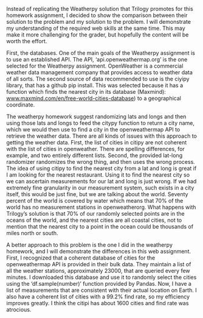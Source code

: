 Instead of replicating the Weatherpy solution that Trilogy promotes for this homework assignment, I decided to show the comparison between their solution to the problem and my solution to the problem.  I will demonstrate my understanding of the required web skills at the same time.  This may make it more challenging for the grader, but hopefully the content will be worth the effort.


First, the databases.  One of the main goals of the Weatherpy assignment is to use an established API.   The API, ‘api.openweathermap.org’ is the one selected for the Weatherpy assignment.  OpenWeather is a commercial weather data management company that provides access to weather data of all sorts.  The second source of data recommended to use is the ciyipy library, that has a github pip install.  This was selected because it has a function which finds the nearest city in its database (Maxmind): www.maxmind.com/en/free-world-cities-database)  to a geographical coordinate.

The weatherpy homework suggest randomizing lats and longs and then using those lats and longs to feed the citypy function to return a city name, which we would then use to find a city in the openweathermap API to retrieve the weather data.  There are all kinds of issues with this approach to getting the weather data.   First, the list of cities in citipy are not coherent with the list of cities in openweather.  There are spelling differences, for example, and two entirely different lists.  Second, the provided lat-long randomizer randomizes the wrong thing, and then uses the wrong process.  The idea of using citipy to find the nearest city from a lat and long is great if I am looking for the nearest restaurant.  Using it to find the nearest city so we can ascertain measurements for our lat and long is just wrong.  If we had extremely fine granularity in our measurement system, such exists in a city itself, this would be just fine, but we are talking about the world.  Seventy percent of the world is covered by water which means that 70% of the world has no measurement stations in openweatherorg.  What happens  with Trilogy’s solution is that 70% of our randomly selected points are in the oceans of the world, and the nearest cities are all coastal cities, not to mention that the nearest city to a point in the ocean could be thousands of miles north or south.

A better approach to this problem is the one I did in the weatherpy homework, and I will demonstrate the differences in this web assignment.  First, I recognized that a coherent database of cities for the openweathermap API is provided in their bulk data.  They maintain a list of all the weather stations, approximately 23000, that are queried every few minutes.  I downloaded this database and use it to randomly select the cities using the ‘df.sample(number)’ function provided by Pandas.   Now, I have a list of measurements that are consistent with their actual location on Earth.  I also have a coherent list of cities with a 99.2% find rate, so my efficiency improves greatly.  I think the citipi has about 1600 cities and find rate was atrocious.
